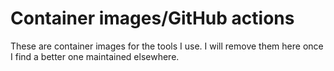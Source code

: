 # Container images/GitHub actions

These are container images for the tools I use. I will remove them here once I find a
better one maintained elsewhere.
